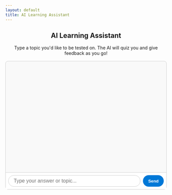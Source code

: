 ```yaml
---
layout: default
title: AI Learning Assistant
---
```


<style>
  /* Chat container */
  #chat-container {
    max-width: 600px;
    margin: 1rem auto;
    border: 1px solid #ccc;
    border-radius: 8px;
    display: flex;
    flex-direction: column;
    height: 400px;
    background: #f9f9f9;
  }

  /* Scrollable chat box */
  #chat-box {
    flex: 1;
    padding: 1rem;
    overflow-y: auto;
    font-family: "Segoe UI", Tahoma, Geneva, Verdana, sans-serif;
  }

  /* Message bubbles */
  .message {
    max-width: 70%;
    margin-bottom: 0.75rem;
    padding: 0.5rem 1rem;
    border-radius: 20px;
    line-height: 1.3;
    word-wrap: break-word;
  }

  /* User messages (right aligned) */
  .message.user {
    background-color: #0078d7;
    color: white;
    align-self: flex-end;
    border-bottom-right-radius: 4px;
  }

  /* AI messages (left aligned) */
  .message.ai {
    background-color: #e1e1e1;
    color: #333;
    align-self: flex-start;
    border-bottom-left-radius: 4px;
  }

  /* Input area */
  #input-area {
    display: flex;
    border-top: 1px solid #ccc;
    padding: 0.5rem;
    background: white;
  }

  #user-input {
    flex: 1;
    font-size: 1rem;
    padding: 0.5rem 1rem;
    border: 1px solid #ccc;
    border-radius: 20px;
    outline: none;
  }

  #send-btn {
    margin-left: 0.5rem;
    background-color: #0078d7;
    color: white;
    border: none;
    border-radius: 20px;
    padding: 0 1rem;
    cursor: pointer;
    font-weight: 600;
  }

  #send-btn:hover {
    background-color: #005ea2;
  }
</style>

<h2 style="text-align:center;">AI Learning Assistant</h2>
<p style="text-align:center;">Type a topic you'd like to be tested on. The AI will quiz you and give feedback as you go!</p>

<div id="chat-container">
  <div id="chat-box"></div>

  <div id="input-area">
    <input type="text" id="user-input" placeholder="Type your answer or topic..." autocomplete="off" />
    <button id="send-btn">Send</button>
  </div>
</div>

<script>
  const chatBox = document.getElementById("chat-box");
  const userInput = document.getElementById("user-input");
  const sendBtn = document.getElementById("send-btn");

  const conversation = [
    {
      role: "system",
      content: `You are a friendly quiz master. 
When the user gives you a topic, ask a deep quiz question about that topic. 
After each user answer, give feedback (correct or not), explain briefly, then ask the next question. 
Be as if you are the ai bot in coursera.`
    }
  ];

  let started = false;

  sendBtn.addEventListener("click", sendMessage);
  userInput.addEventListener("keydown", e => {
    if (e.key === "Enter") sendMessage();
  });

  function addMessage(text, sender) {
    const msgDiv = document.createElement("div");
    msgDiv.classList.add("message");
    msgDiv.classList.add(sender === "user" ? "user" : "ai");
    msgDiv.textContent = text;
    chatBox.appendChild(msgDiv);
    chatBox.scrollTop = chatBox.scrollHeight;
  }

 async function sendMessage() {
  const text = userInput.value.trim();
  if (!text) return;

  addMessage(text, "user");
  userInput.value = "";

  if (!started) {
    conversation.push({ role: "user", content: text });
    started = true;
  } else {
    conversation.push({ role: "user", content: text });
  }

  try {
    const res = await fetch("https://eogt0xdpatyui5c.m.pipedream.net", {
      method: "POST",
      headers: { "Content-Type": "application/json" },
      body: JSON.stringify({
        // CHANGE THIS LINE:
        model: "gemini-pro", // <--- NOW USING GEMINI
        messages: conversation
      })
    });

    const data = await res.json();
    const aiReply = data.response || "Sorry, I didn't get that.";

    conversation.push({ role: "assistant", content: aiReply });
    addMessage(aiReply, "ai");
  } catch (error) {
    // This catch block on the client side will only catch network errors,
    // not HTTP errors like 400.
    // We still need the server-side Pipedream logs to see the actual 400 error message.
    addMessage("⚠️ Error connecting to AI service. Check console for details.", "ai");
    console.error("Fetch error from GitHub Pages:", error);
  }
}
</script>

